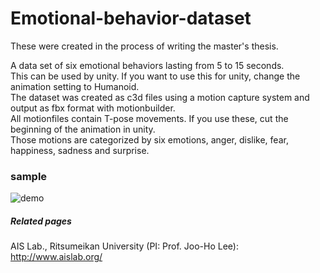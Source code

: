 # Emotional-behavior-dataset
These were created in the process of writing the master's thesis.

A data set of six emotional behaviors lasting from 5 to 15 seconds.  
This can be used by unity. If you want to use this for unity, change the animation setting to Humanoid.  
The dataset was created as c3d files using a motion capture system and output as fbx format with motionbuilder.  
All motionfiles contain T-pose movements. If you use these, cut the beginning of the animation in unity.  
Those motions are categorized by six emotions, anger, dislike, fear, happiness, sadness and surprise.  

### sample
![demo](https://github.com/ais-lab/Emotional-behavior-dataset/blob/main/sample.gif)


##### Related pages
AIS Lab., Ritsumeikan University (PI: Prof. Joo-Ho Lee): http://www.aislab.org/  
